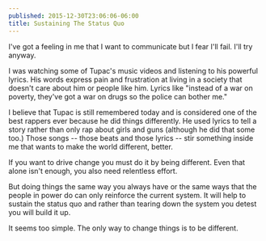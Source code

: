 ```yaml
---
published: 2015-12-30T23:06:06-06:00
title: Sustaining The Status Quo
---
```

I've got a feeling in me that I want to communicate but I fear I'll fail. I'll try anyway.

I was watching some of Tupac's music videos and listening to his powerful lyrics. His words express pain and frustration at living in a society that doesn't care about him or people like him. Lyrics like "instead of a war on poverty, they've got a war on drugs so the police can bother me."

I believe that Tupac is still remembered today and is considered one of the best rappers ever because he did things differently. He used lyrics to tell a story rather than only rap about girls and guns (although he did that some too.) Those songs -- those beats and those lyrics -- stir something inside me that wants to make the world different, better.

If you want to drive change you must do it by being different. Even that alone isn't enough, you also need relentless effort.

But doing things the same way you always have or the same ways that the people in power do can only reinforce the current system. It will help to sustain the status quo and rather than tearing down the system you detest you will build it up.

It seems too simple. The only way to change things is to be different.